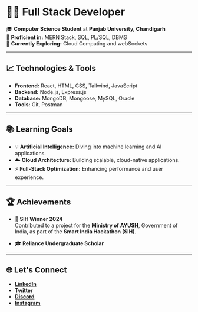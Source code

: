 # 👩‍💻 **Full Stack Developer**

🎓 **Computer Science Student** at **Panjab University, Chandigarh**  
🔧 **Proficient in:** MERN Stack, SQL, PL/SQL, DBMS  
🌱 **Currently Exploring:** Cloud Computing and webSockets

---

## 📈 **Technologies & Tools**

- **Frontend:** React, HTML, CSS, Tailwind, JavaScript  
- **Backend:** Node.js, Express.js  
- **Database:** MongoDB, Mongoose, MySQL, Oracle  
- **Tools:** Git, Postman  

---

## 📚 **Learning Goals**

- 💡 **Artificial Intelligence:** Diving into machine learning and AI applications.  
- ☁️ **Cloud Architecture:** Building scalable, cloud-native applications.  
- ⚡ **Full-Stack Optimization:** Enhancing performance and user experience.  

---

## 🏆 **Achievements**

- 🏅 **SIH Winner 2024**  
   Contributed to a project for the **Ministry of AYUSH**, Government of India, as part of the **Smart India Hackathon (SIH)**.  

- 🎓 **Reliance Undergraduate Scholar**  

---

## 🌐 **Let's Connect**

- [**LinkedIn**](https://www.linkedin.com/in/sania-singla)  
- [**Twitter**](https://x.com/sania_singla)  
- [**Discord**](https://discord.com/channels/@sania_singla)  
- [**Instagram**](https://www.instagram.com/sania__singla)  
